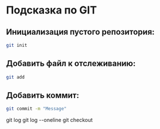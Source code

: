# Подсказка по GIT

## Инициализация пустого репозитория:
```sh
git init
```

## Добавить файл к отслеживанию:
```sh
git add
```
## Добавить коммит:
```sh
git commit -m "Message"
```


git log
git log --oneline
git checkout